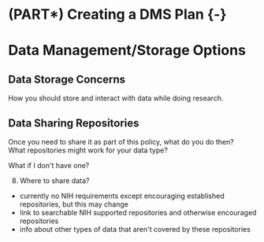 


# (PART\*) Creating a DMS Plan {-}


# Data Management/Storage Options

## Data Storage Concerns
How you should store and interact with data while doing research.  

## Data Sharing Repositories

Once you need to share it as part of this policy, what do you do then?  
What repositories might work for your data type?

What if I don't have one? 

8. Where to share data?
- currently no NIH requirements except encouraging established repositories, but this may change 
- link to searchable NIH supported repositories and otherwise encouraged repositories
- info about other types of data that aren't covered by these repositories





